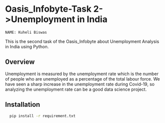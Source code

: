 
#  Oasis_Infobyte-Task 2->Unemployment in India
    NAME: Kuheli Biswas    
 This is the second task of the Oasis_Infobyte about Unemployment Analysis in India using Python.



## 0verview


Unemployment is measured by the unemployment rate which is the number of people
who are unemployed as a percentage of the total labour force. We have seen a sharp
increase in the unemployment rate during Covid-19, so analyzing the unemployment rate
can be a good data science project. 


## Installation


```bash
  pip install -r requirement.txt
```
    